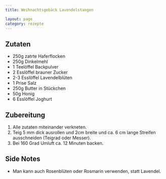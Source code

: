 ```yaml
---
title: Weihnachtsgebäck Lavendelstangen

layout: page
category: rezepte
---
```


Zutaten
-------
- 250g zatrte Haferflocken
- 250g Dinkelmehl
- 1 Teelöffel Backpulver
- 2 Esslöffel brauner Zucker
- 2-3 Esslöffel Lavendelblüten
- 1 Prise Salz 
- 250g Butter in Stückchen 
- 50g Honig
- 6 Esslöffel Joghurt 

Zubereitung
-----------
1. Alle zutaten miteinander verkneten.
2. Teig 5 mm dick ausrollen und 2cm breite und ca. 6 cm lange Streifen ausschneiden (Teigrad oder Messer).
3. Bei 160 Grad Umluft ca. 12 Minuten backen. 

Side Notes
----------
- Man kann auch Rosenblüten oder Rosmarin verwenden, statt Lavendel.
